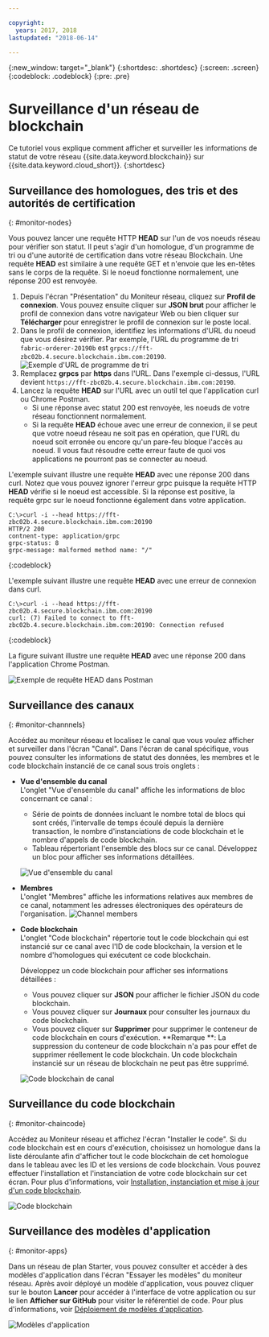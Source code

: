 ```yaml
---

copyright:
  years: 2017, 2018
lastupdated: "2018-06-14"

---
```


{:new_window: target="_blank"}
{:shortdesc: .shortdesc}
{:screen: .screen}
{:codeblock: .codeblock}
{:pre: .pre}

# Surveillance d'un réseau de blockchain

Ce tutoriel vous explique comment afficher et surveiller les informations de statut de votre réseau {{site.data.keyword.blockchain}} sur {{site.data.keyword.cloud_short}}.
{:shortdesc}


## Surveillance des homologues, des tris et des autorités de certification
{: #monitor-nodes}

Vous pouvez lancer une requête HTTP **HEAD** sur l'un de vos noeuds réseau pour vérifier son statut. Il peut s'agir d'un homologue, d'un programme de tri ou d'une autorité de certification dans votre réseau Blockchain. Une requête **HEAD** est similaire à une requête GET et n'envoie que les en-têtes sans le corps de la requête. Si le noeud fonctionne normalement, une réponse 200 est renvoyée.

1. Depuis l'écran "Présentation" du Moniteur réseau, cliquez sur **Profil de connexion**. Vous pouvez ensuite cliquer sur **JSON brut** pour afficher le profil de connexion dans votre navigateur Web ou bien cliquer sur **Télécharger** pour enregistrer le profil de connexion sur le poste local.
2. Dans le profil de connexion, identifiez les informations d'URL du noeud que vous désirez vérifier. Par exemple, l'URL du programme de tri `fabric-orderer-20190b` est `grpcs://fft-zbc02b.4.secure.blockchain.ibm.com:20190`.  
    ![Exemple d'URL de programme de tri](../images/orderer_url.png "Exemple d'URL de programme de tri")
3. Remplacez **grpcs** par **https** dans l'URL. Dans l'exemple ci-dessus, l'URL devient `https://fft-zbc02b.4.secure.blockchain.ibm.com:20190`.
4. Lancez la requête **HEAD** sur l'URL avec un outil tel que l'application curl ou Chrome Postman.
    - Si une réponse avec statut 200 est renvoyée, les noeuds de votre réseau fonctionnent normalement.
    - Si la requête **HEAD** échoue avec une erreur de connexion, il se peut que votre noeud réseau ne soit pas en opération, que l'URL du noeud soit erronée ou encore qu'un pare-feu bloque l'accès au noeud. Il vous faut résoudre cette erreur faute de quoi vos applications ne pourront pas se connecter au noeud.

L'exemple suivant illustre une requête **HEAD** avec une réponse 200 dans curl. Notez que vous pouvez ignorer l'erreur grpc puisque la requête HTTP **HEAD** vérifie si le noeud est accessible. Si la réponse est positive, la requête grpc sur le noeud fonctionne également dans votre application.

```
C:\>curl -i --head https://fft-zbc02b.4.secure.blockchain.ibm.com:20190
HTTP/2 200
contnent-type: application/grpc
grpc-status: 8
grpc-message: malformed method name: "/"
```
{:codeblock}

L'exemple suivant illustre une requête **HEAD** avec une erreur de connexion dans curl.

```
C:\>curl -i --head https://fft-zbc02b.4.secure.blockchain.ibm.com:20190
curl: (7) Failed to connect to fft-zbc02b.4.secure.blockchain.ibm.com:20190: Connection refused
```
{:codeblock}

La figure suivant illustre une requête **HEAD** avec une réponse 200 dans l'application Chrome Postman.  

![Exemple de requête HEAD dans Postman](../images/orderer_head_postman.png "Exemple de requête HEAD dans Postman")


## Surveillance des canaux
{: #monitor-channnels}

Accédez au moniteur réseau et localisez le canal que vous voulez afficher et surveiller dans l'écran "Canal".  Dans l'écran de canal spécifique, vous pouvez consulter les informations de statut des données, les membres et le code blockchain instancié de ce canal sous trois onglets :

* **Vue d'ensemble du canal**  
  L'onglet "Vue d'ensemble du canal" affiche les informations de bloc concernant ce canal :
    * Série de points de données incluant le nombre total de blocs qui sont créés, l'intervalle de temps écoulé depuis la dernière transaction, le nombre d'instanciations de code blockchain et le nombre d'appels de code blockchain.
    * Tableau répertoriant l'ensemble des blocs sur ce canal.  Développez un bloc pour afficher ses informations détaillées.  

  ![Vue d'ensemble du canal](../images/channel_overview_detail.png "Vue d'ensemble du canal")  

* **Membres**  
  L'onglet "Membres" affiche les informations relatives aux membres de ce canal, notamment les adresses électroniques des opérateurs de l'organisation.
  ![Channel members](../images/channel_members.png "Channel members")  

* **Code blockchain**  
  L'onglet "Code blockchain" répertorie tout le code blockchain qui est instancié sur ce canal avec l'ID de code blockchain, la version et le nombre d'homologues qui exécutent ce code blockchain.   

  Développez un code blockchain pour afficher ses informations détaillées :  
    * Vous pouvez cliquer sur **JSON** pour afficher le fichier JSON du code blockchain.
    * Vous pouvez cliquer sur **Journaux** pour consulter les journaux du code blockchain.
    * Vous pouvez cliquer sur **Supprimer** pour supprimer le conteneur de code blockchain en cours d'exécution.
    **Remarque **: La suppression du conteneur de code blockchain n'a pas pour effet de supprimer réellement le code blockchain. Un code blockchain instancié sur un réseau de blockchain ne peut pas être supprimé.

  ![Code blockchain de canal](../images/channel_chaincode.png "Code blockchain de canal")


## Surveillance du code blockchain
{: #monitor-chaincode}

Accédez au Moniteur réseau et affichez l'écran "Installer le code". Si du code blockchain est en cours d'exécution, choisissez un homologue dans la liste déroulante afin d'afficher tout le code blockchain de cet homologue dans le tableau avec les ID et les versions de code blockchain.  Vous pouvez effectuer l'installation et l'instanciation de votre code blockchain sur cet écran.  Pour plus d'informations, voir [Installation, instanciation et mise à jour d'un code blockchain](install_instantiate_chaincode.html).

  ![Code blockchain](../images/chaincode_install_overview.png "Code blockchain")


## Surveillance des modèles d'application
{: #monitor-apps}

Dans un réseau de plan Starter, vous pouvez consulter et accéder à des modèles d'application dans l'écran "Essayer les modèles" du moniteur réseau.  Après avoir déployé un modèle d'application, vous pouvez cliquer sur le bouton **Lancer** pour accéder à l'interface de votre application ou sur le lien **Afficher sur GitHub** pour visiter le référentiel de code.  Pour plus d'informations, voir [Déploiement de modèles d'application](prebuilt_samples.html).

  ![Modèles d'application](../images/sampleappflow0.png "Modèles d'application")
